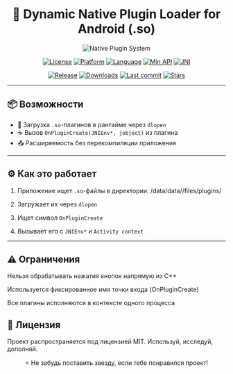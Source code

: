 <div align="center">


# 🧩 Dynamic Native Plugin Loader for Android (.so)

![Native Plugin System](https://img.shields.io/badge/Native_Plugin_Loader-3ddc84?style=for-the-badge&logo=android&logoColor=white&color=121212&labelColor=3ddc84)

</div>

<p align="center">
  <a href="#"><img alt="License" src="https://img.shields.io/badge/LICENSE-MIT-blueviolet?style=flat-square&logo=opensourceinitiative&labelColor=282c34"></a>
  <a href="#"><img alt="Platform" src="https://img.shields.io/badge/Platform-Android-3ddc84?style=flat-square&logo=android&logoColor=white&labelColor=282c34"></a>
  <a href="#"><img alt="Language" src="https://img.shields.io/badge/C++-Native-00599C?style=flat-square&logo=c%2B%2B&logoColor=white&labelColor=282c34"></a>
  <a href="#"><img alt="Min API" src="https://img.shields.io/badge/API-21+-00B0FF?style=flat-square&logo=android-studio&logoColor=white&labelColor=282c34"></a>
  <a href="#"><img alt="JNI" src="https://img.shields.io/badge/Interface-JNI-orange?style=flat-square&logo=java&logoColor=white&labelColor=282c34"></a>
</p>

<p align="center">
  <a href="#"><img alt="Release" src="https://img.shields.io/github/v/release/All1eexx/Dynamic-Native-Plugin-Loader-for-Android?include_prereleases&style=flat-square&color=FF6D00&logo=github&logoColor=white&labelColor=282c34"></a>
  <a href="#"><img alt="Downloads" src="https://img.shields.io/github/downloads/All1eexx/Dynamic-Native-Plugin-Loader-for-Android/total?style=flat-square&color=4CAF50&logo=download&labelColor=282c34"></a>
  <a href="#"><img alt="Last commit" src="https://img.shields.io/github/last-commit/All1eexx/Dynamic-Native-Plugin-Loader-for-Android?style=flat-square&color=slateblue&logo=git&labelColor=282c34"></a>
  <a href="#"><img alt="Stars" src="https://img.shields.io/github/stars/All1eexx/Dynamic-Native-Plugin-Loader-for-Android?style=flat-square&color=FFD700&logo=star&labelColor=282c34"></a>
</p>

---

## 📦 Возможности

- 🔌 Загрузка `.so`-плагинов в рантайме через `dlopen`
- ☕️ Вызов `OnPluginCreate(JNIEnv*, jobject)` из плагина
- 📤 Расширяемость без перекомпиляции приложения

---

## ⚙️ Как это работает

1. Приложение ищет `.so`-файлы в директории:
   /data/data/<package>/files/plugins/


2. Загружает их через `dlopen`
3. Ищет символ `OnPluginCreate`
4. Вызывает его с `JNIEnv*` и `Activity context`

---




## ⚠️ Ограничения
Нельзя обрабатывать нажатия кнопок напрямую из C++

Используется фиксированное имя точки входа (OnPluginCreate)

Все плагины исполняются в контексте одного процесса

## 📄 Лицензия
Проект распространяется под лицензией MIT. Используй, исследуй, дополняй.

<div align="center">
⭐️ Не забудь поставить звезду, если тебе понравился проект!

</div> 